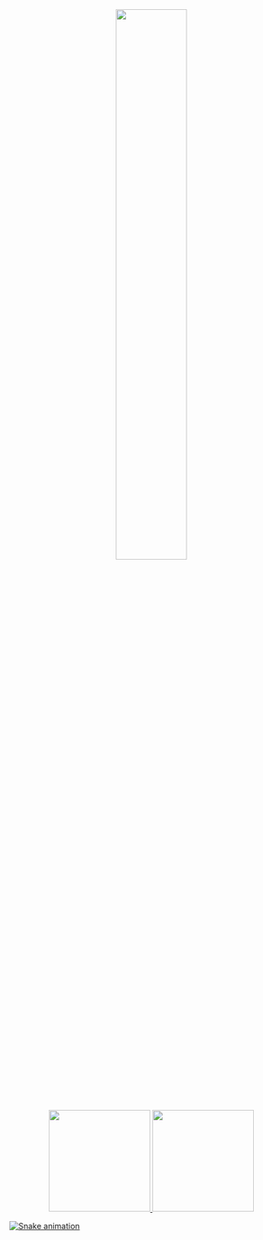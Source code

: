 

<div align="center">

<img width="50%" src="/assets/logo.gif">

</div>

<div align="center">
<a href="https://github.com/Legolas-2023">

  <img loading="lazy" height="180em" src="https://github-readme-stats.vercel.app/api?username=Legolas-2023&show_icons=true&theme=dracula&include_all_commits=true&count_private=true"/>
  
<img loading="lazy" height="180em" src="https://github-readme-stats.vercel.app/api/top-langs/?username=Legolas-2023&layout=compact&langs_count=7&theme=dracula"/>

</div>

![Snake animation](https://github.com/Legolas-2023/Legolas-2023/blob/output/github-contribution-grid-snake.svg)
